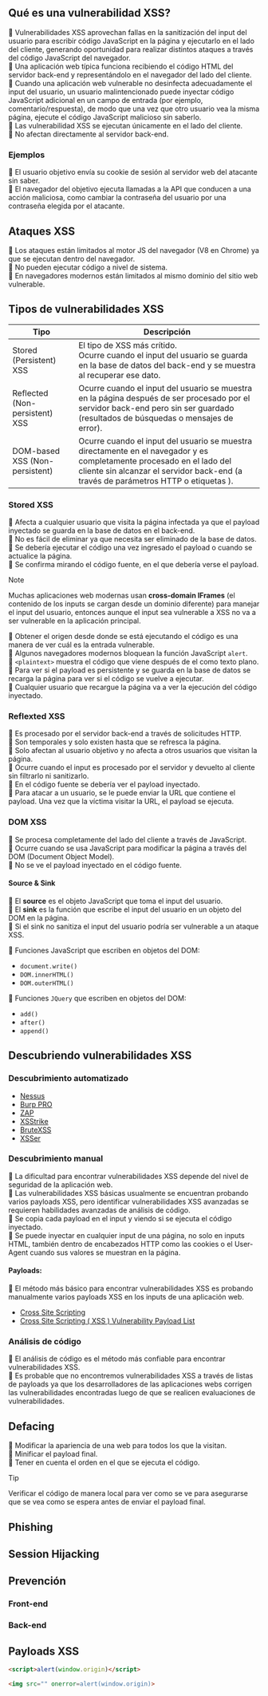 ## Qué es una vulnerabilidad XSS?
🔹 Vulnerabilidades XSS aprovechan fallas en la sanitización del input del usuario para escribir código JavaScript en la página y ejecutarlo en el lado del cliente, generando oportunidad para realizar distintos ataques a través del código JavaScript del navegador.<br />
🔹 Una aplicación web típica funciona recibiendo el código HTML del servidor back-end y representándolo en el navegador del lado del cliente.<br />
🔹 Cuando una aplicación web vulnerable no desinfecta adecuadamente el input del usuario, un usuario malintencionado puede inyectar código JavaScript adicional en un campo de entrada (por ejemplo, comentario/respuesta), de modo que una vez que otro usuario vea la misma página, ejecute el código JavaScript malicioso sin saberlo.<br />
🔹 Las vulnerabilidad XSS se ejecutan únicamente en el lado del cliente.<br />
🔹 No afectan directamente al servidor back-end.<br />
### Ejemplos
🔹 El usuario objetivo envía su cookie de sesión al servidor web del atacante sin saber.<br />
🔹 El navegador del objetivo ejecuta llamadas a la API que conducen a una acción maliciosa, como cambiar la contraseña del usuario por una contraseña elegida por el atacante.<br />
## Ataques XSS
🔹 Los ataques están limitados al motor JS del navegador (V8 en Chrome) ya que se ejecutan dentro del navegador.<br />
🔹 No pueden ejecutar código a nivel de sistema.<br />
🔹 En navegadores modernos están limitados al mismo dominio del sitio web vulnerable.<br />
## Tipos de vulnerabilidades XSS
| Tipo                           | Descripción                                                                                                                                                                                                     |
| ------------------------------ | --------------------------------------------------------------------------------------------------------------------------------------------------------------------------------------------------------------- |
| Stored (Persistent) XSS        | El tipo de XSS más crítido.<br>Ocurre cuando el input del usuario se guarda en la base de datos del back-end y se muestra al recuperar ese dato.                                                                |
| Reflected (Non-persistent) XSS | Ocurre cuando el input del usuario se muestra en la página después de ser procesado por el servidor back-end pero sin ser guardado (resultados de búsquedas o mensajes de error).                               |
| DOM-based XSS (Non-persistent) | Ocurre cuando el input del usuario se muestra directamente en el navegador y es completamente procesado en el lado del cliente sin alcanzar el servidor back-end (a través de parámetros HTTP o etiquetas <a>). |
### Stored XSS
🔹 Afecta a cualquier usuario que visita la página infectada ya que el payload inyectado se guarda en la base de datos en el back-end.<br />
🔹 No es fácil de eliminar ya que necesita ser eliminado de la base de datos.<br />
🔹 Se debería ejecutar el código una vez ingresado el payload o cuando se actualice la página.<br />
🔹 Se confirma mirando el código fuente, en el que debería verse el payload.<br />

> [!NOTE]
> Muchas aplicaciones web modernas usan **cross-domain IFrames** (el contenido de los inputs se cargan desde un dominio diferente) para manejar el input del usuario, entonces aunque el input sea vulnerable a XSS no va a ser vulnerable en la aplicación principal.

🔹 Obtener el origen desde donde se está ejecutando el código es una manera de ver cuál es la entrada vulnerable.<br />
🔹 Algunos navegadores modernos bloquean la función JavaScript `alert`.<br />
🔹 `<plaintext>` muestra el código que viene después de el como texto plano.<br />
🔹 Para ver si el payload es persistente y se guarda en la base de datos se recarga la página para ver si el código se vuelve a ejecutar.<br />
🔹 Cualquier usuario que recargue la página va a ver la ejecución del código inyectado.<br />
### Reflexted XSS
🔹 Es procesado por el servidor back-end a través de solicitudes HTTP.<br />
🔹 Son temporales y solo existen hasta que se refresca la página.<br />
🔹 Solo afectan al usuario objetivo y no afecta a otros usuarios que visitan la página.<br />
🔹 Ocurre cuando el input es procesado por el servidor y devuelto al cliente sin filtrarlo ni sanitizarlo.<br />
🔹 En el código fuente se debería ver el payload inyectado.<br />
🔹 Para atacar a un usuario, se le puede enviar la URL que contiene el payload. Una vez que la víctima visitar la URL, el payload se ejecuta.<br />
### DOM XSS
🔹 Se procesa completamente del lado del cliente a través de JavaScript.<br />
🔹 Ocurre cuando se usa JavaScript para modificar la página a través del DOM (Document Object Model).<br />
🔹 No se ve el payload inyectado en el código fuente.<br />
#### Source & Sink
🔹 El **source** es el objeto JavaScript que toma el input del usuario.<br />
🔹 El **sink** es la función que escribe el input del usuario en un objeto del DOM en la página.<br />
🔹 Si el sink no sanitiza el input del usuario podría ser vulnerable a un ataque XSS.<br />

🔹 Funciones JavaScript que escriben en objetos del DOM:
- `document.write()`
- `DOM.innerHTML()`
- `DOM.outerHTML()`<br />

🔹 Funciones `JQuery` que escriben en objetos del DOM:

- `add()`
- `after()`
- `append()`
## Descubriendo vulnerabilidades XSS
### Descubrimiento automatizado
- [Nessus](https://www.tenable.com/products/nessus)
- [Burp PRO](https://portswigger.net/burp/pro)
- [ZAP](https://www.zaproxy.org/)
- [XSStrike](https://github.com/s0md3v/XSStrike)
- [BruteXSS](https://github.com/rajeshmajumdar/BruteXSS)
- [XSSer](https://github.com/epsylon/xsser)
### Descubrimiento manual
🔹 La dificultad para encontrar vulnerabilidades XSS depende del nivel de seguridad de la aplicación web.<br />
🔹 Las vulnerabilidades XSS básicas usualmente se encuentran probando varios payloads XSS, pero identificar vulnerabilidades XSS avanzadas se requieren habilidades avanzadas de análisis de código.<br />
🔹 Se copia cada payload en el input y viendo si se ejecuta el código inyectado.<br />
🔹 Se puede inyectar en cualquier input de una página, no solo en inputs HTML, también dentro de encabezados HTTP como las cookies o el User-Agent cuando sus valores se muestran en la página.<br />
#### Payloads:
🔹 El método más básico para encontrar vulnerabilidades XSS es probando manualmente varios payloads XSS en los inputs de una aplicación web.<br />
- [Cross Site Scripting](https://github.com/swisskyrepo/PayloadsAllTheThings/blob/master/XSS%20Injection/README.md)
- [Cross Site Scripting ( XSS ) Vulnerability Payload List](https://github.com/payloadbox/xss-payload-list)
### Análisis de código
🔹 El análisis de código es el método más confiable para encontrar vulnerabilidades XSS.<br />
🔹 Es probable que no encontremos vulnerabilidades XSS a través de listas de payloads ya que los desarrolladores de las aplicaciones webs corrigen las vulnerabilidades encontradas luego de que se realicen evaluaciones de vulnerabilidades.<br />
## Defacing
🔹 Modificar la apariencia de una web para todos los que la visitan.<br />
🔹 Minificar el payload final.<br />
🔹 Tener en cuenta el orden en el que se ejecuta el código.<br />

> [!TIP]
> Verificar el código de manera local para ver como se ve para asegurarse que se vea como se espera antes de enviar el payload final.

## Phishing
## Session Hijacking
## Prevención
### Front-end
### Back-end

## Payloads XSS
```html
<script>alert(window.origin)</script>
```

```html
<img src="" onerror=alert(window.origin)>
```